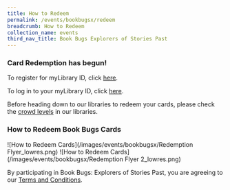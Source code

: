 ```yaml
---
title: How to Redeem
permalink: /events/bookbugsx/redeem
breadcrumb: How to Redeem
collection_name: events
third_nav_title: Book Bugs Explorers of Stories Past
---
```

### Card Redemption has begun!

To register for myLibrary ID, click <a href="https://account.nlb.gov.sg" target="_blank" rel="noopener noreferrer">here</a>.

To log in to your myLibrary ID, click <a href="https://nlb.gov.sg/mylibrary" target="_blank" rel="noopener noreferrer">here</a>.

Before heading down to our libraries to redeem your cards, please check the <a href="https://nlb.gov.sg/visitors" target="_blank" rel="noopener noreferrer">crowd levels</a> in our libraries.

### How to Redeem Book Bugs Cards

![How to Redeem Cards](/images/events/bookbugsx/Redemption Flyer_lowres.png)
![How to Redeem Cards](/images/events/bookbugsx/Redemption Flyer 2_lowres.png)



By participating in Book Bugs: Explorers of Stories Past, you are agreeing to our <a href="/events/bookbugsx/termsandconditions/" target="_blank" rel="noopener noreferrer">Terms and Conditions</a>.
